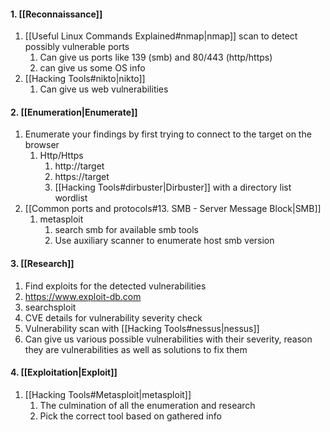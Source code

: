 #### 1.  [[Reconnaissance]]
1. [[Useful Linux Commands Explained#nmap|nmap]] scan to detect possibly vulnerable ports 
	1. Can give us ports like 139 (smb) and 80/443 (http/https)
	2. can give us some OS info
2. [[Hacking Tools#nikto|nikto]]
	1. Can give us web vulnerabilities
#### 2. [[Enumeration|Enumerate]] 
1. Enumerate your findings by first trying to connect to the target on the browser
	1. Http/Https
		1. http://target
		2. https://target
		3. [[Hacking Tools#dirbuster|Dirbuster]] with a directory list wordlist
2.  [[Common ports and protocols#13. SMB - Server Message Block|SMB]]
	1. metasploit
		1. search smb for available smb tools
		2. Use auxiliary scanner to enumerate host smb version
#### 3. [[Research]] 
1. Find exploits for the detected vulnerabilities
2. https://www.exploit-db.com
3. searchsploit
4. CVE details for vulnerability severity check
5. Vulnerability scan with [[Hacking Tools#nessus|nessus]]
6. Can give us various possible vulnerabilities with their severity, reason they are vulnerabilities as well as solutions to fix them
#### 4. [[Exploitation|Exploit]] 
1. [[Hacking Tools#Metasploit|metasploit]]
	1. The culmination of all the enumeration and research
	2. Pick the correct tool based on gathered info